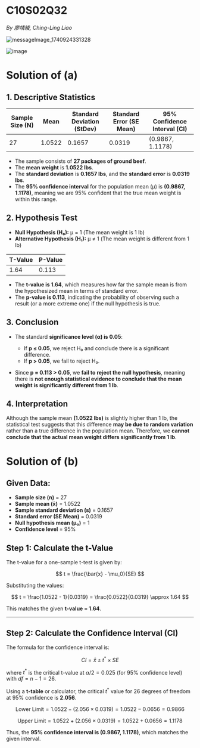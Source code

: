 # C10S02Q32

*By 廖靖綾, Ching-Ling Liao*

![messageImage_1740924331328](https://github.com/user-attachments/assets/8cc05d75-405d-4562-bc7f-96a1a1e9e6cb)

![image](https://github.com/user-attachments/assets/3409246f-aa7c-442c-b48d-018093bc74a2)

# **Solution of (a)**

## **1. Descriptive Statistics**

| Sample Size (N) | Mean | Standard Deviation (StDev) | Standard Error (SE Mean) | 95% Confidence Interval (CI) |
|----------------|------|--------------------------|-------------------------|---------------------------|
| 27             | 1.0522 | 0.1657                   | 0.0319                  | (0.9867, 1.1178)          |

- The sample consists of **27 packages of ground beef**.
- The **mean weight** is **1.0522 lbs**.
- The **standard deviation** is **0.1657 lbs**, and the **standard error** is **0.0319 lbs**.
- The **95% confidence interval** for the population mean (μ) is **(0.9867, 1.1178)**, meaning we are 95% confident that the true mean weight is within this range.

## **2. Hypothesis Test**

- **Null Hypothesis (H₀):** μ = 1 (The mean weight is 1 lb)
- **Alternative Hypothesis (H₁):** μ ≠ 1 (The mean weight is different from 1 lb)

| T-Value | P-Value |
|---------|---------|
| 1.64    | 0.113   |

- The **t-value is 1.64**, which measures how far the sample mean is from the hypothesized mean in terms of standard error.
- The **p-value is 0.113**, indicating the probability of observing such a result (or a more extreme one) if the null hypothesis is true.

## **3. Conclusion**

- The standard **significance level (α) is 0.05**:
  - If **p ≤ 0.05**, we reject H₀ and conclude there is a significant difference.
  - If **p > 0.05**, we fail to reject H₀.

- Since **p = 0.113 > 0.05**, we **fail to reject the null hypothesis**, meaning there is **not enough statistical evidence to conclude that the mean weight is significantly different from 1 lb**.

## **4. Interpretation**
Although the sample mean **(1.0522 lbs)** is slightly higher than 1 lb, the statistical test suggests that this difference **may be due to random variation** rather than a true difference in the population mean. Therefore, we **cannot conclude that the actual mean weight differs significantly from 1 lb**.


# **Solution of (b)**

## **Given Data:**
- **Sample size (n)** = 27
- **Sample mean (x̄)** = 1.0522
- **Sample standard deviation (s)** = 0.1657
- **Standard error (SE Mean)** = 0.0319
- **Null hypothesis mean (μ₀)** = 1
- **Confidence level** = 95%

## **Step 1: Calculate the t-Value**
The t-value for a one-sample t-test is given by:

$$
t = \frac{\bar{x} - \mu_0}{SE}
$$

Substituting the values:

$$
t = \frac{1.0522 - 1}{0.0319} = \frac{0.0522}{0.0319} \approx 1.64
$$

This matches the given **t-value = 1.64**.

---

## **Step 2: Calculate the Confidence Interval (CI)**
The formula for the confidence interval is:

$$
CI = \bar{x} \pm t^* \times SE
$$

where $t^*$ is the critical t-value at $\alpha/2 = 0.025$ (for 95% confidence level) with $df = n - 1 = 26$.

Using a **t-table** or calculator, the critical $t^*$ value for 26 degrees of freedom at 95% confidence is **2.056**.

$$
\text{Lower Limit} = 1.0522 - (2.056 \times 0.0319) = 1.0522 - 0.0656 = 0.9866
$$

$$
\text{Upper Limit} = 1.0522 + (2.056 \times 0.0319) = 1.0522 + 0.0656 = 1.1178
$$

Thus, the **95% confidence interval is (0.9867, 1.1178)**, which matches the given interval.




